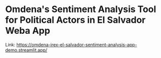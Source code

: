 # Omdena's Sentiment Analysis Tool for Political Actors in El Salvador Weba App

Link: https://omdena-irex-el-salvador-sentiment-analysis-app-demo.streamlit.app/